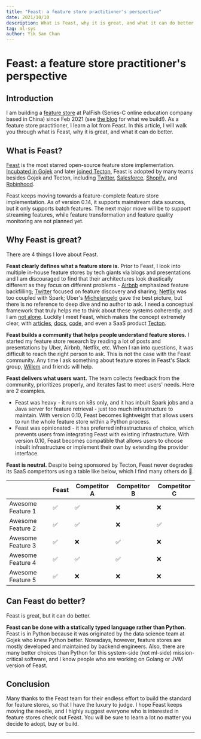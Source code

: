 ```yaml
---
title: "Feast: a feature store practitioner's perspective"
date: 2021/10/10
description: What is Feast, why it is great, and what it can do better.
tag: ml-sys
author: Yik San Chan
---
```


# Feast: a feature store practitioner's perspective

## Introduction

I am building a [feature store](https://feast.dev/blog/what-is-a-feature-store/) at PalFish (Series-C online education company based in China) since Feb 2021 (see [the blog](https://yiksanchan.com/posts/palfish-feature-store) for what we build!). As a feature store practitioner, I learn a lot from Feast. In this article, I will walk you through what is Feast, why it is great, and what it can do better.

## What is Feast?

[Feast](https://feast.dev/) is the most starred open-source feature store implementation. [Incubated in Gojek](https://www.gojek.io/blog/feast-bridging-ml-models-and-data) and later [joined Tecton](https://www.tecton.ai/blog/feast-announcement/), Feast is adopted by many teams besides Gojek and Tecton, including [Twitter](https://www.featurestoresummit.com/session/twitters-management-of-ml-features-in-dynamic-environments), [Salesforce](https://www.featurestoresummit.com/session/building-feature-store-for-multi-tenant-and-multi-app-in-salesforce), [Shopify](https://www.applyconf.com/agenda/how-we-contributed-to-scale-feast/), and [Robinhood](https://www.applyconf.com/agenda/how-robinhood-built-a-feature-store-using-feast/).

Feast keeps moving towards a feature-complete feature store implementation. As of version 0.14, it supports mainstream data sources, but it only supports batch features. The next major move will be to support streaming features, while feature transformation and feature quality monitoring are not planned yet.

## Why Feast is great?

There are 4 things I love about Feast.

**Feast clearly defines what a feature store is.** Prior to Feast, I look into multiple in-house feature stores by tech giants via blogs and presentations and I am discouraged to find that their architectures look drastically different as they focus on different problems - [Airbnb](https://www.youtube.com/watch?v=J0Kz5EY0xnM) emphasized feature backfilling; [Twitter](https://www.youtube.com/watch?v=UNailXoiIrY) focused on feature discovery and sharing; [Netflix](https://netflixtechblog.com/distributed-time-travel-for-feature-generation-389cccdd3907) was too coupled with Spark; Uber's [Michelangelo](https://eng.uber.com/michelangelo-machine-learning-platform/) gave the best picture, but there is no reference to deep dive and no author to ask. I need a conceptual framework that truly helps me to think about these systems coherently, and I am [not alone](https://medium.com/data-for-ai/rethinking-feature-stores-74963c2596f0). Luckily I meet Feast, which makes the concept extremely clear, with [articles](https://www.tecton.ai/blog/), [docs](https://docs.feast.dev/), [code](https://github.com/feast-dev/feast), and even a SaaS product [Tecton](https://www.tecton.ai/).

**Feast builds a community that helps people understand feature stores.** I started my feature store research by reading a lot of posts and presentations by Uber, Airbnb, Netflix, etc. When I ran into questions, it was difficult to reach the right person to ask. This is not the case with the Feast community. Any time I ask something about feature stores in Feast's Slack group, [Willem](https://twitter.com/willpienaar) and friends will help.

**Feast delivers what users want.** The team collects feedback from the community, prioritizes properly, and iterates fast to meet users' needs. Here are 2 examples.

- Feast was heavy - it runs on k8s only, and it has inbuilt Spark jobs and a Java server for feature retrieval - just too much infrastructure to maintain. With version 0.10, Feast becomes lightweight that allows users to run the whole feature store within a Python process.
- Feast was opinionated - it has preferred infrastructures of choice, which prevents users from integrating Feast with existing infrastructure. With version 0.10, Feast becomes compatible that allows users to choose inbuilt infrastructure or implement their own by extending the provider interface.

**Feast is neutral.** Despite being sponsored by Tecton, Feast never degrades its SaaS competitors using a table like below, which I find many others do 🤦.

|                   | Feast | Competitor A | Competitor B | Competitor C |
| ----------------- | ----- | ------------ | ------------ | ------------ |
| Awesome Feature 1 | ✅    | ✅           | ❌           | ❌           |
| Awesome Feature 2 | ✅    | ✅           | ❌           | ✅           |
| Awesome Feature 3 | ✅    | ❌           | ✅           | ❌           |
| Awesome Feature 4 | ✅    | ✅           | ✅           | ❌           |
| Awesome Feature 5 | ✅    | ❌           | ❌           | ❌           |

## Can Feast do better?

Feast is great, but it can do better.

**Feast can be done with a statically typed language rather than Python.** Feast is in Python because it was originated by the data science team at Gojek who knew Python better. Nowadays, however, feature stores are mostly developed and maintained by backend engineers. Also, there are many better choices than Python for this system-side (not ml-side) mission-critical software, and I know people who are working on Golang or JVM version of Feast.

## Conclusion

Many thanks to the Feast team for their endless effort to build the standard for feature stores, so that I have the luxury to judge. I hope Feast keeps moving the needle, and I highly suggest everyone who is interested in feature stores check out Feast. You will be sure to learn a lot no matter you decide to adopt, buy or build.

---
